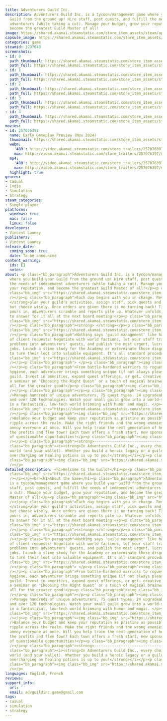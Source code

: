 ```yaml
---
title: Adventurers Guild Inc.
description: Adventurers Guild Inc. is a tycoon/management game where you build your
  Guild from the ground up! Hire staff, post quests, and fulfill the needs of independent
  adventurers (while taking a cut). Manage your budget, grow your reputation, and
  become the greatest Guild Master of all!
image: https://shared.akamai.steamstatic.com/store_item_assets/steam/apps/3297040/header.jpg?t=1732868994
capsule_image: https://shared.akamai.steamstatic.com/store_item_assets/steam/apps/3297040/2faca0198486110d21f34c9f82d1bd7c21d4e5bf/capsule_231x87.jpg?t=1732868994
categories: game
steamid: 3297040
screenshots:
- id: 0
  path_thumbnail: https://shared.akamai.steamstatic.com/store_item_assets/steam/apps/3297040/ss_4b78de547a57f24b8e24b026ed028d68af554d1d.600x338.jpg?t=1732868994
  path_full: https://shared.akamai.steamstatic.com/store_item_assets/steam/apps/3297040/ss_4b78de547a57f24b8e24b026ed028d68af554d1d.1920x1080.jpg?t=1732868994
- id: 1
  path_thumbnail: https://shared.akamai.steamstatic.com/store_item_assets/steam/apps/3297040/ss_6cc79e5b06faf3976e645ce388ebfc0a12d425ce.600x338.jpg?t=1732868994
  path_full: https://shared.akamai.steamstatic.com/store_item_assets/steam/apps/3297040/ss_6cc79e5b06faf3976e645ce388ebfc0a12d425ce.1920x1080.jpg?t=1732868994
- id: 2
  path_thumbnail: https://shared.akamai.steamstatic.com/store_item_assets/steam/apps/3297040/ss_43a52fdda681ac4b139ff4fd41a3aa61078513c1.600x338.jpg?t=1732868994
  path_full: https://shared.akamai.steamstatic.com/store_item_assets/steam/apps/3297040/ss_43a52fdda681ac4b139ff4fd41a3aa61078513c1.1920x1080.jpg?t=1732868994
- id: 3
  path_thumbnail: https://shared.akamai.steamstatic.com/store_item_assets/steam/apps/3297040/ss_2cd151fad80a16355ff045ff19bdf1d2c17484b7.600x338.jpg?t=1732868994
  path_full: https://shared.akamai.steamstatic.com/store_item_assets/steam/apps/3297040/ss_2cd151fad80a16355ff045ff19bdf1d2c17484b7.1920x1080.jpg?t=1732868994
- id: 4
  path_thumbnail: https://shared.akamai.steamstatic.com/store_item_assets/steam/apps/3297040/ss_5c182c1970216588c747185f0343d42f01cbb3b4.600x338.jpg?t=1732868994
  path_full: https://shared.akamai.steamstatic.com/store_item_assets/steam/apps/3297040/ss_5c182c1970216588c747185f0343d42f01cbb3b4.1920x1080.jpg?t=1732868994
movies:
- id: 257076397
  name: Early Gameplay Preview (Nov 2024)
  thumbnail: https://shared.akamai.steamstatic.com/store_item_assets/steam/apps/257076397/4f488bea0677014bb0e21628f90633e6e149f8bc/movie_600x337.jpg?t=1732865425
  webm:
    '480': http://video.akamai.steamstatic.com/store_trailers/257076397/movie480_vp9.webm?t=1732865425
    max: http://video.akamai.steamstatic.com/store_trailers/257076397/movie_max_vp9.webm?t=1732865425
  mp4:
    '480': http://video.akamai.steamstatic.com/store_trailers/257076397/movie480.mp4?t=1732865425
    max: http://video.akamai.steamstatic.com/store_trailers/257076397/movie_max.mp4?t=1732865425
  highlight: true
genres:
- Casual
- Indie
- Simulation
- Strategy
steam_categories:
- Single-player
platforms:
  windows: true
  mac: false
  linux: false
developers:
- Vincent Launey
publishers:
- Vincent Launey
release_date:
  coming_soon: true
  date: To be announced
content_warning:
  ids: []
  notes:
about: <p class="bb_paragraph">Adventurers Guild Inc. is a tycoon/management game
  where you build your Guild from the ground up! Hire staff, post quests, and fulfill
  the needs of independent adventurers (while taking a cut). Manage your budget, grow
  your reputation, and become the greatest Guild Master of all!</p><p class="bb_paragraph"><img
  class="bb_img" src="https://shared.akamai.steamstatic.com/store_item_assets/steam/apps/3297040/extras/steamtitleV3-5.png?t=1732868994"
  /></p><p class="bb_paragraph">Each day begins with you in charge. Review the situation,<strong>
  </strong>plan your guild's activities, assign staff, pick quests and order maintenance,
  but choose wisely. Once orders are given there is no turning back! Time flows, money
  pours in, adventurers scramble and reports pile up. Whatever unfolds, you’ll have
  to answer for it all at the next board meeting!</p><p class="bb_paragraph"><img
  class="bb_img" src="https://shared.akamai.steamstatic.com/store_item_assets/steam/apps/3297040/extras/DayNight.gif?t=1732868994"
  /></p><p class="bb_paragraph"><strong> </strong></p><p class="bb_paragraph"><img
  class="bb_img" src="https://shared.akamai.steamstatic.com/store_item_assets/steam/apps/3297040/extras/steamtitleV3-3.png?t=1732868994"
  /></p><p class="bb_paragraph">Nothing says 'guild management' like handling a mountain
  of client requests! Negotiate with world factions, let your staff transform their
  problems into adventurers' quests, and publish the most urgent, lucrative, or prestigious
  jobs. Launch a slime study for the Academy or exterminate those disgusting creatures
  to turn their loot into valuable equipment. It's all standard procedure!</p><p class="bb_paragraph"><img
  class="bb_img" src="https://shared.akamai.steamstatic.com/store_item_assets/steam/apps/3297040/extras/steamdescbanner2.png?t=1732868994"
  /></p><p class="bb_paragraph"> </p><p class="bb_paragraph"><img class="bb_img" src="https://shared.akamai.steamstatic.com/store_item_assets/steam/apps/3297040/extras/steamtitleV3-2.png?t=1732868994"
  /></p><p class="bb_paragraph">From battle-hardened warriors to rogues with questionable
  hygiene, each adventurer brings something unique (if not always pleasant) to your
  guild. Invest in amenities, expand quest offerings, or get… creative. Whether it’s
  a seminar on ‘Choosing the Right Quest’ or a touch of magical brainwashing, it’s
  all for the greater good!</p><p class="bb_paragraph"><img class="bb_img" src="https://shared.akamai.steamstatic.com/store_item_assets/steam/apps/3297040/extras/steambanneradv5.png?t=1732868994"
  /></p><p class="bb_paragraph"></p><p class="bb_paragraph"><img class="bb_img" src="https://shared.akamai.steamstatic.com/store_item_assets/steam/apps/3297040/extras/steamtitleV3-1.png?t=1732868994"
  />Manage hundreds of unique adventurers, 75 quest types, 24 upgradeable facilities,
  and over 120 technologies. Watch your small guild grow into a world-shaping enterprise
  in a fantastical, low-tech world brimming with humor and magic. </p><p class="bb_paragraph"><img
  class="bb_img" src="https://shared.akamai.steamstatic.com/store_item_assets/steam/apps/3297040/extras/steambannertech1.png?t=1732868994"
  /></p><p class="bb_paragraph"><img class="bb_img" src="https://shared.akamai.steamstatic.com/store_item_assets/steam/apps/3297040/extras/steamtitleV3-4.png?t=1732868994"
  />Balance your budget and keep your reputation as pristine as possible as your decisions
  ripple across the realm. Make the right friends and the wrong enemies....or accidentally
  annoy everyone at once. Will you help train the next generation of heroes or pocket
  the profits and flee town? Each town offers a fresh start, new sponsors, and plenty
  of questionable opportunities!</p><p class="bb_paragraph"><img class="bb_img" src="https://shared.akamai.steamstatic.com/store_item_assets/steam/apps/3297040/extras/steambannerstart5.png?t=1732868994"
  /></p><p class="bb_paragraph"><strong>------------------------------------------------------------------------------------------------</strong></p><p
  class="bb_paragraph"><i><strong>In Adventurers Guild Inc., every choice shapes the
  world (and your wallet). Whether you build a heroic legacy or a guild infamous for
  overcharging on healing potions is up to you!</strong></i></p><p class="bb_paragraph"><strong>------------------------------------------------------------------------------------------------</strong></p><p
  class="bb_paragraph"><img class="bb_img" src="https://shared.akamai.steamstatic.com/store_item_assets/steam/apps/3297040/extras/steamtitleV3-7.png?t=1732868994"
  /></p>
detailed_description: <h1>Welcome to the Guild!</h1><p><p class="bb_paragraph"><img
  class="bb_img" src="https://shared.akamai.steamstatic.com/store_item_assets/steam/apps/3297040/extras/FinalSteamTitle5.png?t=1732868994"
  /></p></p><br><h1>About the Game</h1><p class="bb_paragraph">Adventurers Guild Inc.
  is a tycoon/management game where you build your Guild from the ground up! Hire
  staff, post quests, and fulfill the needs of independent adventurers (while taking
  a cut). Manage your budget, grow your reputation, and become the greatest Guild
  Master of all!</p><p class="bb_paragraph"><img class="bb_img" src="https://shared.akamai.steamstatic.com/store_item_assets/steam/apps/3297040/extras/steamtitleV3-5.png?t=1732868994"
  /></p><p class="bb_paragraph">Each day begins with you in charge. Review the situation,<strong>
  </strong>plan your guild's activities, assign staff, pick quests and order maintenance,
  but choose wisely. Once orders are given there is no turning back! Time flows, money
  pours in, adventurers scramble and reports pile up. Whatever unfolds, you’ll have
  to answer for it all at the next board meeting!</p><p class="bb_paragraph"><img
  class="bb_img" src="https://shared.akamai.steamstatic.com/store_item_assets/steam/apps/3297040/extras/DayNight.gif?t=1732868994"
  /></p><p class="bb_paragraph"><strong> </strong></p><p class="bb_paragraph"><img
  class="bb_img" src="https://shared.akamai.steamstatic.com/store_item_assets/steam/apps/3297040/extras/steamtitleV3-3.png?t=1732868994"
  /></p><p class="bb_paragraph">Nothing says 'guild management' like handling a mountain
  of client requests! Negotiate with world factions, let your staff transform their
  problems into adventurers' quests, and publish the most urgent, lucrative, or prestigious
  jobs. Launch a slime study for the Academy or exterminate those disgusting creatures
  to turn their loot into valuable equipment. It's all standard procedure!</p><p class="bb_paragraph"><img
  class="bb_img" src="https://shared.akamai.steamstatic.com/store_item_assets/steam/apps/3297040/extras/steamdescbanner2.png?t=1732868994"
  /></p><p class="bb_paragraph"> </p><p class="bb_paragraph"><img class="bb_img" src="https://shared.akamai.steamstatic.com/store_item_assets/steam/apps/3297040/extras/steamtitleV3-2.png?t=1732868994"
  /></p><p class="bb_paragraph">From battle-hardened warriors to rogues with questionable
  hygiene, each adventurer brings something unique (if not always pleasant) to your
  guild. Invest in amenities, expand quest offerings, or get… creative. Whether it’s
  a seminar on ‘Choosing the Right Quest’ or a touch of magical brainwashing, it’s
  all for the greater good!</p><p class="bb_paragraph"><img class="bb_img" src="https://shared.akamai.steamstatic.com/store_item_assets/steam/apps/3297040/extras/steambanneradv5.png?t=1732868994"
  /></p><p class="bb_paragraph"></p><p class="bb_paragraph"><img class="bb_img" src="https://shared.akamai.steamstatic.com/store_item_assets/steam/apps/3297040/extras/steamtitleV3-1.png?t=1732868994"
  />Manage hundreds of unique adventurers, 75 quest types, 24 upgradeable facilities,
  and over 120 technologies. Watch your small guild grow into a world-shaping enterprise
  in a fantastical, low-tech world brimming with humor and magic. </p><p class="bb_paragraph"><img
  class="bb_img" src="https://shared.akamai.steamstatic.com/store_item_assets/steam/apps/3297040/extras/steambannertech1.png?t=1732868994"
  /></p><p class="bb_paragraph"><img class="bb_img" src="https://shared.akamai.steamstatic.com/store_item_assets/steam/apps/3297040/extras/steamtitleV3-4.png?t=1732868994"
  />Balance your budget and keep your reputation as pristine as possible as your decisions
  ripple across the realm. Make the right friends and the wrong enemies....or accidentally
  annoy everyone at once. Will you help train the next generation of heroes or pocket
  the profits and flee town? Each town offers a fresh start, new sponsors, and plenty
  of questionable opportunities!</p><p class="bb_paragraph"><img class="bb_img" src="https://shared.akamai.steamstatic.com/store_item_assets/steam/apps/3297040/extras/steambannerstart5.png?t=1732868994"
  /></p><p class="bb_paragraph"><strong>------------------------------------------------------------------------------------------------</strong></p><p
  class="bb_paragraph"><i><strong>In Adventurers Guild Inc., every choice shapes the
  world (and your wallet). Whether you build a heroic legacy or a guild infamous for
  overcharging on healing potions is up to you!</strong></i></p><p class="bb_paragraph"><strong>------------------------------------------------------------------------------------------------</strong></p><p
  class="bb_paragraph"><img class="bb_img" src="https://shared.akamai.steamstatic.com/store_item_assets/steam/apps/3297040/extras/steamtitleV3-7.png?t=1732868994"
  /></p>
languages: English, French
reviews:
support_info:
  url: ''
  email: advguildinc.game@gmail.com
tags:
- casual
- simulation
- strategy
---
```


